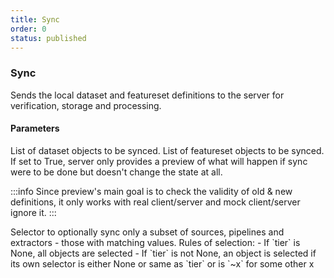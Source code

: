 ```yaml
---
title: Sync
order: 0
status: published
---
```


### Sync

<Divider>
<LeftSection>
Sends the local dataset and featureset definitions to the server for verification,
storage and processing.

#### Parameters
<Expandable title="datasets" type="List[Dataset]" defaultVal="[]">
List of dataset objects to be synced.
</Expandable>

<Expandable title="featuresets" type="List[Featureset]" defaultVal="[]">
List of featureset objects to be synced.
</Expandable>

<Expandable title="preview" type="bool" defaultVal="False">
If set to True, server only provides a preview of what will happen if sync were
to be done but doesn't change the state at all.

:::info
Since preview's main goal is to check the validity of old & new definitions, 
it only works with real client/server and mock client/server ignore it.
:::
</Expandable>

<Expandable title="tier" type="Optional[str]" defaultVal="None">
Selector to optionally sync only a subset of sources, pipelines and extractors -
those with matching values. Rules of selection:
- If `tier` is None, all objects are selected
- If `tier` is not None, an object is selected if its own selector is either None
  or same as `tier` or is `~x` for some other x
</Expandable>


</LeftSection>
<RightSection>
<pre snippet="api-reference/client/sync#basic" status="success"
    message="Silver source and no extractor are synced" highlight="7-8, 21, 25-29">
</pre>
</RightSection>
</Divider>